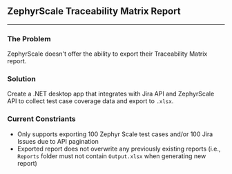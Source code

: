 ## ZephyrScale Traceability Matrix Report

---

### The Problem

ZephyrScale doesn't offer the ability to export their Traceability Matrix report.

### Solution

Create a .NET desktop app that integrates with Jira API and ZephyrScale API to collect test case coverage data and export to `.xlsx`.

### Current Constriants

- Only supports exporting 100 Zephyr Scale test cases and/or 100 Jira Issues due to API pagination
- Exported report does not overwrite any previously existing reports (i.e., `Reports` folder must not contain `Output.xlsx` when generating new report)
